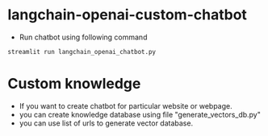 # langchain-openai-custom-chatbot
- Run chatbot using following command
```console
streamlit run langchain_openai_chatbot.py
```

# Custom knowledge
- If you want to create chatbot for particular website or webpage.
-  you can create knowledge database using file "generate_vectors_db.py"
- you can use list of urls to generate vector database. 
